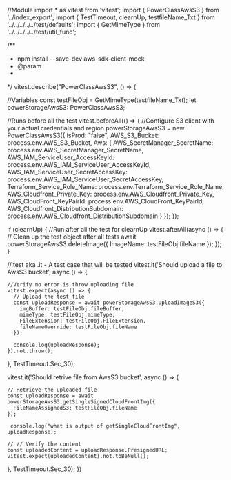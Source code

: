 //Module
import * as vitest from 'vitest';
import { PowerClassAwsS3 } from '../index_export';
import { TestTimeout, clearnUp, testfileName_Txt } from '../../../../../test/defaults';
import { GetMimeType } from '../../../../../test/util_func';



/**
 * npm install --save-dev aws-sdk-client-mock
 * @param
 * 
 */
vitest.describe("PowerClassAwsS3", () => {

  //Variables
  const testFileObj = GetMimeType(testfileName_Txt);
  let powerStorageAwsS3: PowerClassAwsS3;

  //Runs before all the test
  vitest.beforeAll(() => {
    //Configure S3 client with your actual credentials and region
    powerStorageAwsS3 = new PowerClassAwsS3({
      isProd: "false",
      AWS_S3_Bucket: process.env.AWS_S3_Bucket,
      Aws: {
        AWS_SecretManager_SecretName: process.env.AWS_SecretManager_SecretName,
        AWS_IAM_ServiceUser_AccessKeyId: process.env.AWS_IAM_ServiceUser_AccessKeyId,
        AWS_IAM_ServiceUser_SecretAccessKey: process.env.AWS_IAM_ServiceUser_SecretAccessKey,
        Terraform_Service_Role_Name: process.env.Terraform_Service_Role_Name,
        AWS_Cloudfront_Private_Key: process.env.AWS_Cloudfront_Private_Key,
        AWS_CloudFront_KeyPairId: process.env.AWS_CloudFront_KeyPairId,
        AWS_Cloudfront_DistributionSubdomain: process.env.AWS_Cloudfront_DistributionSubdomain
      }
    });
  });

  if (clearnUp) {
    //Run after all the test for clearnUp
    vitest.afterAll(async () => {
      // Clean up the test object after all tests
      await powerStorageAwsS3.deleteImage({
        ImageName: testFileObj.fileName
      });
    });
  }

  //.test aka .it - A test case that will be tested
  vitest.it('Should upload a file to AwsS3 bucket', async () => {
    
    //Verify no error is throw uploading file
    vitest.expect(async () => {
      // Upload the test file
      const uploadResponse = await powerStorageAwsS3.uploadImageS3({
        imgBuffer: testFileObj.fileBuffer,
        mimeType: testFileObj.mimeType,
        FileExtension: testFileObj.FileExtension,
        fileNameOverride: testFileObj.fileName
      });

      console.log(uploadResponse);
    }).not.throw();

  }, TestTimeout.Sec_30);



  vitest.it('Should retrive file from AwsS3 bucket', async () => {

    // Retrieve the uploaded file
    const uploadResponse = await powerStorageAwsS3.getSingleSignedCloudFrontImg({
      FileNameAssignedS3: testFileObj.fileName
    });

     console.log("what is output of getSingleCloudFrontImg", uploadResponse);
    
    // // Verify the content
    const uploadedContent = uploadResponse.PresignedURL;
    vitest.expect(uploadedContent).not.toBeNull();
  }, TestTimeout.Sec_30);
})
